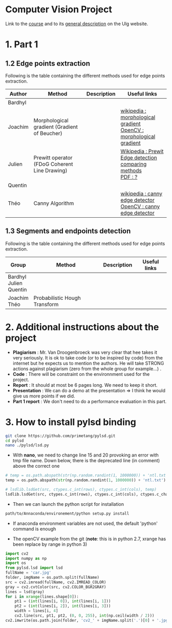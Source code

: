 # Computer Vision Project

Link to the [course] and to its [general description] on the Ulg website.

# 1. Part 1 
## 1.2 Edge points extraction

Following is the table containing the different methods used for edge points extraction.

| Author | Method | Description | Useful links |
| ------ | ------ | ------ | ------ |
| Bardhyl |  |  |  |
| Joachim | Morphological gradient (Gradient of Beucher) |  | [wikipedia : morphological gradient] <br> [OpenCV : morphological gradient]|
| Julien | Prewitt operator <br> (FDoG Coherent Line Drawing) |  | [Wikipedia : Prewit] <br> [Edge detection comparing methods] <br> [PDF : ? ]|
| Quentin |  |  |  |
| Théo | Canny Algorithm |  | [wikipedia : canny edge detector] <br> [OpenCV : canny edge detector] |

## 1.3 Segments and endpoints detection

Following is the table containing the different methods used for edge points extraction.

| Group | Method | Description | Useful links |
| ------ | ------ | ------ | ------ |
| Bardhyl <br> Julien <br> Quentin |  |  |  |
| Joachim <br> Théo | Probabilistic Hough Transform |  | |

# 2. Additional instructions about the project

- **Plagiarism** : Mr. Van Droogenbroeck was very clear that hee takes it very seriously. It is ok to take code (or to be inspired by code) from the internet but he expects us to  mention the authors. He will take STRONG actions against plagiarism (zero from the whole group for example...) .
- **Code** : There will be constraint on the environnment used for the project.
- **Report** : It should at most be 6 pages long. We need to keep it short.
- **Presentation** : We can do a demo at the presentation => I think he would give us more points if we did.
- **Part 1 report** : We don't need to do a performance evaluation in this part.

# 3. How to install pylsd binding

```bash
git clone https://github.com/primetang/pylsd.git
cd pylsd
nano ./pylsd/lsd.py
```

- With **nano**, we need to change line 15 and 20 provoking an error with tmp file name. Down below, there is the deprecated line (in comment) above the correct one

```python
# temp = os.path.abspath(str(np.random.randint(1, 1000000)) + 'ntl.txt').replace('\\', '/')
temp = os.path.abspath(str(np.random.randint(1, 1000000)) + 'ntl.txt').replace('\\', '/').encode('utf-8')

# lsdlib.lsdGet(src, ctypes.c_int(rows), ctypes.c_int(cols), temp)
lsdlib.lsdGet(src, ctypes.c_int(rows), ctypes.c_int(cols), ctypes.c_char_p(temp))
```

- Then we can launch the python script for installation

```bash
path/to/Annaconda/environement/python setup.py install
```

- If anaconda environment variables are not used, the default 'python' command is enough

- The openCV example from the git (**note**: this is in python 2.7, xrange has been replace by range in python 3)

```python
import cv2
import numpy as np
import os
from pylsd.lsd import lsd
fullName = 'car.jpg'
folder, imgName = os.path.split(fullName)
src = cv2.imread(fullName, cv2.IMREAD_COLOR)
gray = cv2.cvtColor(src, cv2.COLOR_BGR2GRAY)
lines = lsd(gray)
for i in xrange(lines.shape[0]):
    pt1 = (int(lines[i, 0]), int(lines[i, 1]))
    pt2 = (int(lines[i, 2]), int(lines[i, 3]))
    width = lines[i, 4]
    cv2.line(src, pt1, pt2, (0, 0, 255), int(np.ceil(width / 2)))
cv2.imwrite(os.path.join(folder, 'cv2_' + imgName.split('.')[0] + '.jpg'), src)
```



[//]: # "Below is the list of references"

[course]: <https://orbi.uliege.be/handle/2268/184667>
[general description]: <https://www.programmes.uliege.be/cocoon/20182019/en/cours/ELEN0016-2.html>
[wikipedia : morphological gradient]:<https://en.wikipedia.org/wiki/Morphological_gradient>
[OpenCV : morphological gradient]:<https://opencv-python-tutroals.readthedocs.io/en/latest/py_tutorials/py_imgproc/py_morphological_ops/py_morphological_ops.html>
[wikipedia : canny edge detector]:<https://en.wikipedia.org/wiki/Canny_edge_detector>
[OpenCV : canny edge detector]:<https://opencv-python-tutroals.readthedocs.io/en/latest/py_tutorials/py_imgproc/py_canny/py_canny.html>
[Paper : Hough Transform Variant]:<https://jivp-eurasipjournals.springeropen.com/articles/10.1186/s13640-017-0180-7>
[Wikipedia : Prewit]:<https://en.wikipedia.org/wiki/Prewitt_operator>
[Edge detection comparing methods]:<https://medium.com/@nikatsanka/comparing-edge-detection-methods-638a2919476e>
[PDF : ? ]:<https://citeseerx.ist.psu.edu/viewdoc/download?doi=10.1.1.108.559&rep=rep1&type=pdf>
